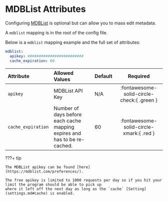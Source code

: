 # MDBList Attributes

Configuring [MDBList](https://mdblist.com/) is optional but can allow you to mass edit metadata.

A `mdblist` mapping is in the root of the config file.

Below is a `mdblist` mapping example and the full set of attributes:
```yaml
mdblist:
  apikey: #########################
  cache_expiration: 60
```

| Attribute          | Allowed Values                                                            | Default |                  Required                  |
|:-------------------|:--------------------------------------------------------------------------|:--------|:------------------------------------------:|
| `apikey`           | MDBList API Key                                                           | N/A     | :fontawesome-solid-circle-check:{ .green } |
| `cache_expiration` | Number of days before each cache mapping expires and has to be re-cached. | 60      |  :fontawesome-solid-circle-xmark:{ .red }  |

???+ tip

    The MDBList apikey can be found [here](https://mdblist.com/preferences/).

    The free apikey is limited to 1000 requests per day so if you hit your limit the program should be able to pick up 
    where it left off the next day as long as the `cache` [Setting](settings.md#cache) is enabled.
